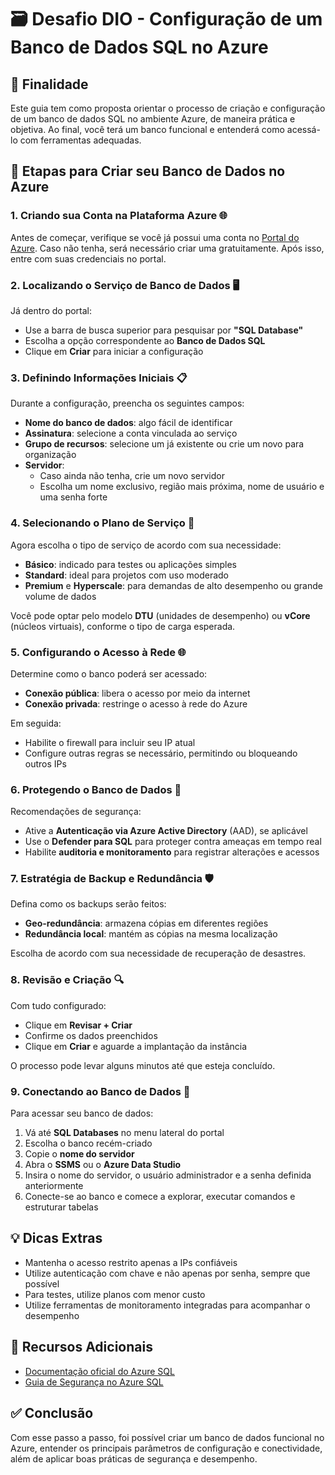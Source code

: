 # 🗃️ Desafio DIO - Configuração de um Banco de Dados SQL no Azure

## 🎯 Finalidade

Este guia tem como proposta orientar o processo de criação e configuração de um banco de dados SQL no ambiente Azure, de maneira prática e objetiva. Ao final, você terá um banco funcional e entenderá como acessá-lo com ferramentas adequadas.

## 🔧 Etapas para Criar seu Banco de Dados no Azure

### 1. Criando sua Conta na Plataforma Azure 🌐

Antes de começar, verifique se você já possui uma conta no [Portal do Azure](https://portal.azure.com). Caso não tenha, será necessário criar uma gratuitamente. Após isso, entre com suas credenciais no portal.

### 2. Localizando o Serviço de Banco de Dados 🖥️

Já dentro do portal:
- Use a barra de busca superior para pesquisar por **"SQL Database"**
- Escolha a opção correspondente ao **Banco de Dados SQL**
- Clique em **Criar** para iniciar a configuração

### 3. Definindo Informações Iniciais 📋

Durante a configuração, preencha os seguintes campos:

- **Nome do banco de dados**: algo fácil de identificar
- **Assinatura**: selecione a conta vinculada ao serviço
- **Grupo de recursos**: selecione um já existente ou crie um novo para organização
- **Servidor**:
  - Caso ainda não tenha, crie um novo servidor
  - Escolha um nome exclusivo, região mais próxima, nome de usuário e uma senha forte

### 4. Selecionando o Plano de Serviço 🔧

Agora escolha o tipo de serviço de acordo com sua necessidade:

- **Básico**: indicado para testes ou aplicações simples
- **Standard**: ideal para projetos com uso moderado
- **Premium** e **Hyperscale**: para demandas de alto desempenho ou grande volume de dados

Você pode optar pelo modelo **DTU** (unidades de desempenho) ou **vCore** (núcleos virtuais), conforme o tipo de carga esperada.

### 5. Configurando o Acesso à Rede 🌐

Determine como o banco poderá ser acessado:

- **Conexão pública**: libera o acesso por meio da internet
- **Conexão privada**: restringe o acesso à rede do Azure

Em seguida:
- Habilite o firewall para incluir seu IP atual
- Configure outras regras se necessário, permitindo ou bloqueando outros IPs

### 6. Protegendo o Banco de Dados 🔐

Recomendações de segurança:

- Ative a **Autenticação via Azure Active Directory** (AAD), se aplicável
- Use o **Defender para SQL** para proteger contra ameaças em tempo real
- Habilite **auditoria e monitoramento** para registrar alterações e acessos

### 7. Estratégia de Backup e Redundância 🛡️

Defina como os backups serão feitos:

- **Geo-redundância**: armazena cópias em diferentes regiões
- **Redundância local**: mantém as cópias na mesma localização

Escolha de acordo com sua necessidade de recuperação de desastres.

### 8. Revisão e Criação 🔍

Com tudo configurado:
- Clique em **Revisar + Criar**
- Confirme os dados preenchidos
- Clique em **Criar** e aguarde a implantação da instância

O processo pode levar alguns minutos até que esteja concluído.

### 9. Conectando ao Banco de Dados 🚀

Para acessar seu banco de dados:

1. Vá até **SQL Databases** no menu lateral do portal
2. Escolha o banco recém-criado
3. Copie o **nome do servidor**
4. Abra o **SSMS** ou o **Azure Data Studio**
5. Insira o nome do servidor, o usuário administrador e a senha definida anteriormente
6. Conecte-se ao banco e comece a explorar, executar comandos e estruturar tabelas

## 💡 Dicas Extras

- Mantenha o acesso restrito apenas a IPs confiáveis
- Utilize autenticação com chave e não apenas por senha, sempre que possível
- Para testes, utilize planos com menor custo
- Utilize ferramentas de monitoramento integradas para acompanhar o desempenho

## 📌 Recursos Adicionais

- [Documentação oficial do Azure SQL](https://learn.microsoft.com/pt-br/azure/azure-sql/)
- [Guia de Segurança no Azure SQL](https://learn.microsoft.com/pt-br/azure/azure-sql/database/security-overview)

## ✅ Conclusão

Com esse passo a passo, foi possível criar um banco de dados funcional no Azure, entender os principais parâmetros de configuração e conectividade, além de aplicar boas práticas de segurança e desempenho.
